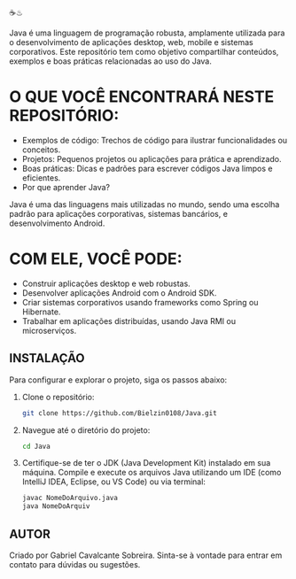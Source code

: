 ☕♨

Java é uma linguagem de programação robusta, amplamente utilizada para o desenvolvimento de aplicações desktop, web, mobile e sistemas corporativos. Este repositório tem como objetivo compartilhar conteúdos, exemplos e boas práticas relacionadas ao uso do Java.

# O QUE VOCÊ ENCONTRARÁ NESTE REPOSITÓRIO:

* Exemplos de código: Trechos de código para ilustrar funcionalidades ou conceitos.
* Projetos: Pequenos projetos ou aplicações para prática e aprendizado.
* Boas práticas: Dicas e padrões para escrever códigos Java limpos e eficientes.
* Por que aprender Java?

Java é uma das linguagens mais utilizadas no mundo, sendo uma escolha padrão para aplicações corporativas, sistemas bancários, e desenvolvimento Android.

# COM ELE, VOCÊ PODE:
* Construir aplicações desktop e web robustas.
* Desenvolver aplicações Android com o Android SDK.
* Criar sistemas corporativos usando frameworks como Spring ou Hibernate.
* Trabalhar em aplicações distribuídas, usando Java RMI ou microserviços.

## INSTALAÇÃO
Para configurar e explorar o projeto, siga os passos abaixo:
1. Clone o repositório:
    ```bash
    git clone https://github.com/Bielzin0108/Java.git
    ```

2. Navegue até o diretório do projeto:
    ```bash
    cd Java
    ```

3. Certifique-se de ter o JDK (Java Development Kit) instalado em sua máquina. Compile e execute os arquivos Java utilizando um IDE (como IntelliJ IDEA, Eclipse, ou VS Code) ou via terminal:
    ```bash
    javac NomeDoArquivo.java
    java NomeDoArquiv
    ```

## AUTOR
Criado por Gabriel Cavalcante Sobreira. Sinta-se à vontade para entrar em contato para dúvidas ou sugestões.
